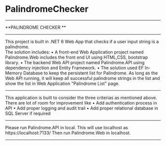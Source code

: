 # PalindromeChecker
**************************************************************************************************************************************
**PALINDROME CHECKER **

**************************************************************************************************************************************
This project is built in .NET 6 Web App that checks if a user input string is a palindrome.<br/>
The solution includes:
• A front-end Web Application project named Palindrome.Web includes the front end UI using HTML,CSS, bootstrap library.
• The backend Web API project named Palindrome.API using dependency injection and Entity Framework.
• The solution used EF In-Memory Database to keep the persistent list for Palindrome. As long as the Web API running, it will 
  keep all successful palindrome strings in the list and show the list in Web Application "Palindrome List" page. 
**************************************************************************************************************************************
This application is built to consider the three criterias as mentioned above. There are lot of room for improvement like 
• Add authentication process in API
• Add proper logging and audit trail 
• Add proper relational database in SQL Server if required
**************************************************************************************************************************************
Please run Palindrome.API in local. This will use localhost as https://localhost:7133/
Then run Palindrome.Web in localhost. 
**************************************************************************************************************************************

 
